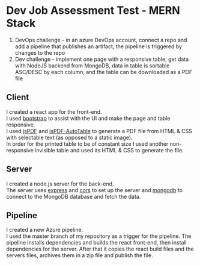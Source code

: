 # Dev Job Assessment Test - MERN Stack

1. DevOps challenge - in an azure DevOps account, connect a repo and add a pipeline that publishes an artifact, the pipeline is triggered by changes to the repo
2. Dev challenge - implement one page with a responsive table, get data with NodeJS backend from MongoDB, data in table is sortable ASC/DESC by each column, and the table can be downloaded as a PDF file

## Client
I created a react app for the front-end.  
I used [bootstrap](https://www.npmjs.com/package/bootstrap) to assist with the UI and make the page and table responsive.  
I used [jsPDF](https://www.npmjs.com/package/jspdf) and [jsPDF-AutoTable](https://www.npmjs.com/package/jspdf-autotable) to generate a PDF file from HTML & CSS with selectable text (as opposed to a static image).  
In order for the printed table to be of constant size I used another non-responsive invisible table and used its HTML & CSS to generate the file.

## Server  
I created a node.js server for the back-end.  
The server uses [express](https://www.npmjs.com/package/express) and [cors](https://www.npmjs.com/package/cors) to set up the server and [mongodb](https://www.npmjs.com/package/mongodb) to connect to the MongoDB database and fetch the data.

## Pipeline
I created a new Azure pipeline.  
I used the master branch of my repository as a trigger for the pipeline.
The pipeline installs dependencies and builds the react front-end, then install dependencies for the server. After that it copies the react build files and the servers files, archives them in a zip file and publish the file.
